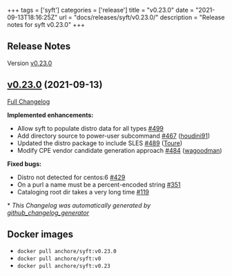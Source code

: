 +++
tags = ['syft']
categories = ['release']
title = "v0.23.0"
date = "2021-09-13T18:16:25Z"
url = "docs/releases/syft/v0.23.0/"
description = "Release notes for syft v0.23.0"
+++

## Release Notes

Version [v0.23.0](https://github.com/anchore/syft/releases/tag/v0.23.0)

## [v0.23.0](https://github.com/anchore/syft/tree/v0.23.0) (2021-09-13)

[Full Changelog](https://github.com/anchore/syft/compare/v0.21.0...v0.23.0)

**Implemented enhancements:**

- Allow syft to populate distro data for all types [\#499](https://github.com/anchore/syft/issues/499)
- Add directory source to power-user subcommand [\#467](https://github.com/anchore/syft/pull/467) ([houdini91](https://github.com/houdini91))
- Updated the distro package to include SLES [\#489](https://github.com/anchore/syft/pull/489) ([Toure](https://github.com/Toure))
- Modify CPE vendor candidate generation approach [\#484](https://github.com/anchore/syft/pull/484) ([wagoodman](https://github.com/wagoodman))


**Fixed bugs:**

- Distro not detected for centos:6 [\#429](https://github.com/anchore/syft/issues/429)
- On a purl a name must be a percent-encoded string [\#351](https://github.com/anchore/syft/issues/351)
- Cataloging root dir takes a very long time [\#119](https://github.com/anchore/syft/issues/119)


\* *This Changelog was automatically generated by [github_changelog_generator](https://github.com/github-changelog-generator/github-changelog-generator)*


## Docker images

- `docker pull anchore/syft:v0.23.0`
- `docker pull anchore/syft:v0`
- `docker pull anchore/syft:v0.23`
